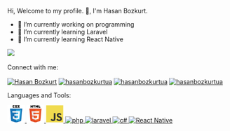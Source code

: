 Hi, Welcome to my profile. 👋, I'm Hasan Bozkurt.


- 🔭 I’m currently working on programming
- 🌱 I’m currently learning Laravel
- 🌱 I’m currently learning React Native

<a href="#">![](https://komarev.com/ghpvc/?username=hasanbozkurt)</a>

Connect with me:
<p align="left" dir="auto">
<a href="https://www.linkedin.com/in/hasanbozkurtua/" rel="nofollow"><img align="center" src="https://raw.githubusercontent.com/rahuldkjain/github-profile-readme-generator/master/src/images/icons/Social/linked-in-alt.svg" alt="Hasan Bozkurt" height="30" width="40" style="max-width: 100%;"></a>
<a href="https://twitter.com/hasanbozkurtua" rel="nofollow"><img align="center" src="https://raw.githubusercontent.com/rahuldkjain/github-profile-readme-generator/master/src/images/icons/Social/twitter.svg" alt="hasanbozkurtua" height="30" width="40" style="max-width: 100%;"></a>
<a href="https://instagram.com/hasanbozkurtua" rel="nofollow"><img align="center" src="https://raw.githubusercontent.com/rahuldkjain/github-profile-readme-generator/master/src/images/icons/Social/instagram.svg" alt="hasanbozkurtua" height="30" width="40" style="max-width: 100%;"></a>
<a href="https://open.spotify.com/user/6ee7us5a6n80bbmzf1n5r0oxr?si=45f235d04fc9451a" rel="nofollow"><img align="center" src="https://upload.wikimedia.org/wikipedia/commons/thumb/1/19/Spotify_logo_without_text.svg/2048px-Spotify_logo_without_text.svg.png" alt="hasanbozkurtua" height="30" width="40" style="max-width: 100%;"></a>
</p>

Languages and Tools:
<p align="left" dir="auto"> <a href="https://www.w3schools.com/css/" rel="nofollow"> <img src="https://raw.githubusercontent.com/devicons/devicon/master/icons/css3/css3-original-wordmark.svg" alt="css3" width="40" height="40" style="max-width: 100%;"> </a> <a href="https://www.w3.org/html/" rel="nofollow"> <img src="https://raw.githubusercontent.com/devicons/devicon/master/icons/html5/html5-original-wordmark.svg" alt="html5" width="40" height="40" style="max-width: 100%;"> </a> <a href="https://developer.mozilla.org/en-US/docs/Web/JavaScript" rel="nofollow"> <img src="https://raw.githubusercontent.com/devicons/devicon/master/icons/javascript/javascript-original.svg" alt="javascript" width="40" height="40" style="max-width: 100%;"> </a>
<a href="https://www.php.net/images/logos/new-php-logo.svg" rel="nofollow"> <img src="https://www.php.net/images/logos/new-php-logo.svg" alt="php" width="40" height="40" style="max-width: 100%;"> </a>
<a href="https://laravel.com/img/logomark.min.svg" rel="nofollow"> <img src="https://laravel.com/img/logomark.min.svg" alt="laravel" width="40" height="40" style="max-width: 100%;"> </a>
<a href="https://seeklogo.com/images/C/c-sharp-c-logo-02F17714BA-seeklogo.com.png" rel="nofollow"> <img src="https://seeklogo.com/images/C/c-sharp-c-logo-02F17714BA-seeklogo.com.png" alt="c#" width="40" height="40" style="max-width: 100%;"> </a>
<a href="https://w7.pngwing.com/pngs/79/518/png-transparent-js-react-js-logo-react-react-native-logos-icon-thumbnail.png" rel="nofollow"> <img src="https://w7.pngwing.com/pngs/79/518/png-transparent-js-react-js-logo-react-react-native-logos-icon-thumbnail.png" alt="React Native" width="40" height="40" style="max-width: 100%;"> </a>
</p>


